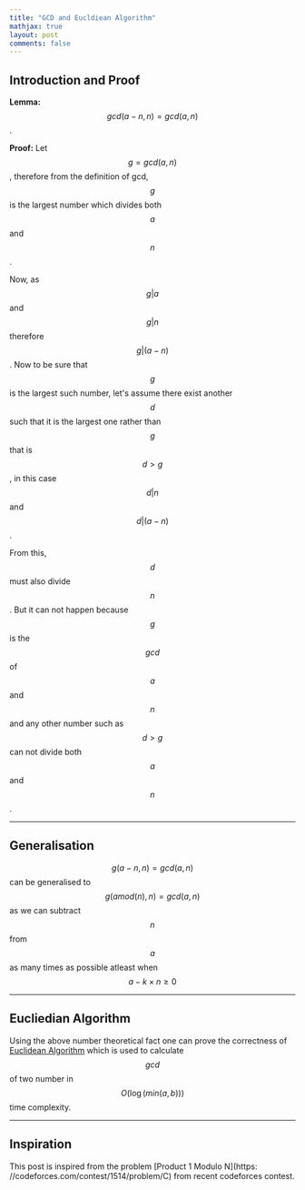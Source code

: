 ```yaml
---
title: "GCD and Eucldiean Algorithm"
mathjax: true
layout: post
comments: false
---
```


## Introduction and Proof

**Lemma:** $$gcd(a - n, n) = gcd(a, n)$$.

**Proof:** Let $$g = gcd(a, n)$$, therefore from the definition of gcd, $$g$$ is the largest
number which divides both $$a$$ and $$n$$.

Now, as $$g|a$$ and $$g|n$$ therefore $$g|(a-n)$$. Now to be sure that $$g$$ is
the largest such number, let's assume there exist another $$d$$ such that it is
the largest one rather than $$g$$ that is $$d > g$$, in this case $$d|n$$ and
$$d|(a-n)$$.

From this, $$d$$ must also divide $$n$$. But it can not happen because $$g$$ is
the $$gcd$$ of $$a$$ and $$n$$ and any other number such as $$d > g$$ can not divide
both $$a$$ and $$n$$.

----

## Generalisation

$$g(a-n, n) = gcd(a, n)$$ can be generalised to $$g(a mod(n), n) = gcd(a, n)$$
as we can subtract $$n$$ from $$a$$ as many times as possible atleast when $$a -
k \times n \geq 0$$

----

## Eucliedian Algorithm

Using the above number theoretical fact one can prove the correctness of
[Euclidean Algorithm](https://en.wikipedia.org/wiki/Euclidean_algorithm) which
is used to calculate $$gcd$$ of two number in $$O(\log(min(a, b)))$$ time
complexity.

----

## Inspiration

This post is inspired from the problem [Product 1 Modulo N](https:
//codeforces.com/contest/1514/problem/C) from recent codeforces contest.

